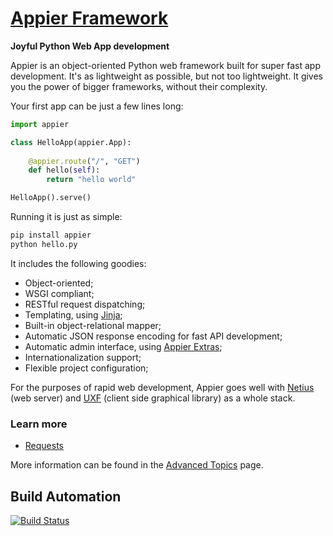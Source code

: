 # [Appier Framework](http://appier.hive.pt)

**Joyful Python Web App development**

Appier is an object-oriented Python web framework built for super fast app development. It's as lightweight as possible, but not too lightweight. It gives you the power of bigger frameworks, without their complexity.

Your first app can be just a few lines long:

```python
import appier

class HelloApp(appier.App):
    
    @appier.route("/", "GET")
    def hello(self): 
        return "hello world"

HelloApp().serve()
```

Running it is just as simple:

```bash
pip install appier
python hello.py
```

It includes the following goodies:

* Object-oriented;
* WSGI compliant;
* RESTful request dispatching;
* Templating, using [Jinja](http://jinja.pocoo.org/);
* Built-in object-relational mapper;
* Automatic JSON response encoding for fast API development;
* Automatic admin interface, using [Appier Extras](https://github.com/hivesolutions/appier_extras);
* Internationalization support;
* Flexible project configuration;

For the purposes of rapid web development, Appier goes well with [Netius](https://github.com/hivesolutions/netius) 
(web server) and [UXF](https://github.com/hivesolutions/uxf) (client side graphical library) as a whole stack.

### Learn more

* [Requests](requests.md)

More information can be found in the [Advanced Topics](advanced.md) page.

## Build Automation

[![Build Status](https://travis-ci.org/hivesolutions/appier.png?branch=master)](https://travis-ci.org/hivesolutions/appier)
